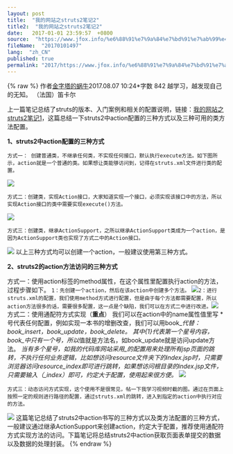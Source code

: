```yaml
---
layout: post
title:  "我的网站之struts2笔记2"
title2:  "我的网站之struts2笔记2"
date:   2017-01-01 23:59:57  +0800
source:  "https://www.jfox.info/%e6%88%91%e7%9a%84%e7%bd%91%e7%ab%99%e4%b9%8bstruts2%e7%ac%94%e8%ae%b02.html"
fileName:  "20170101497"
lang:  "zh_CN"
published: true
permalink: "2017/https://www.jfox.info/%e6%88%91%e7%9a%84%e7%bd%91%e7%ab%99%e4%b9%8bstruts2%e7%ac%94%e8%ae%b02.html"
---
```

{% raw %}
作者[金字塔的蜗牛](/u/a8ae22295f18)2017.08.07 10:24*字数 842
越学习，越发现自己的无知。
（法国）笛卡尔

上一篇笔记总结了struts的版本、入门案例和相关的配置说明，链接：[我的网站之struts2笔记1](https://www.jfox.info/go.php?url=http://www.jianshu.com/p/a40a60ed4681)，这篇总结一下struts2中action配置的三种方式以及三种可用的类方法配置。

**1、struts2中action配置的三种方式**
 
    方式一： 创建普通类，不继承任何类，不实现任何接口，默认执行execute方法。如下图所示，action就是一个普通的类。如果想让类能够访问到，记得在struts.xml文件进行类的配置。 
   
   ![](/wp-content/uploads/2017/08/1502353878.png)  
   
  
    方式二：创建类，实现Action接口，大家知道实现一个接口，必须实现该接口中的方法，所以实现Action接口的类中需要实现execute()方法。 
   
   ![](/wp-content/uploads/2017/08/15023538781.png)  
   
  
    方式三：创建类，继承ActionSupport，之所以继承ActionSupport类成为一个action，是因为ActionSupport类也实现了方式二中的Action接口。 
   
   ![](/wp-content/uploads/2017/08/1502353879.png)
以上三种方式均可以创建一个action，一般建议使用第三种方式。

**2、struts2的action方法访问的三种方式**

方式一：使用action标签的method属性，在这个属性里配置执行action的方法，过程步骤如下。
`1：先创建一个action，然后在该action中创建多个方法。`
![](/wp-content/uploads/2017/08/15023538791.png)`2：进行struts.xml的配置，我们使用method方式进行配置，但是由于每个方法都需要配置，所以action方法很多的话，需要很多配置，这一点是个缺陷，我们可以在方式二中进行改进。`![](/wp-content/uploads/2017/08/1502353880.png)
方式二：使用通配符方式实现（**重点**）
我们可以在action中的name属性值里写 * 号代表任何配置，例如实现一本书的增删改查，我们可以用book_*代替：book_insert，book_update，book_delete。
其中{1}代表第一个星号内容，book_*中只有一个*号，所以*值就是方法名，如book_update就是访问update方法。
**当有多个星号，如我的代码库网站采用*_*的配置用来处理所有jsp页面的跳转，不执行任何业务逻辑，比如想访问resource文件夹下的index.jsp时，只需要浏览器访问resource_index即可进行跳转，如果想访问根目录的index.jsp文件，只需要输入（_index）即可，约定大于配置，使用起来很方便。**
![](/wp-content/uploads/2017/08/15023538801.png)  
   
  
    方式三：动态访问方式实现，这个使用不是很常见，帖一下我学习视频时截的图。通过在页面上按照一定的规则进行路径的配置，通过struts.xml的跳转，进入到指定的action中执行对应的方法。 
   
   ![](/wp-content/uploads/2017/08/1502353881.png)
这篇笔记总结了struts2中action书写的三种方式以及类方法配置的三种方式，一般建议通过继承ActionSupport来创建action，约定大于配置，推荐使用通配符方式实现方法的访问。下篇笔记将总结struts2中action获取页面表单提交的数据以及数据的处理封装。
{% endraw %}
